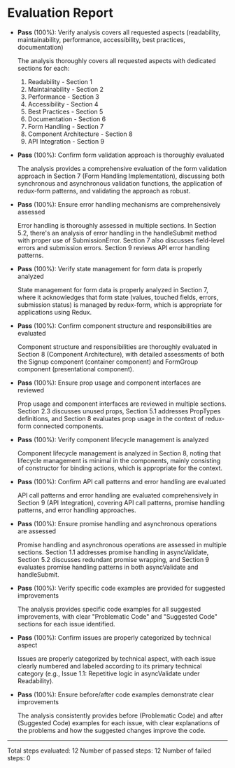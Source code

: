 # Evaluation Report

- **Pass** (100%): Verify analysis covers all requested aspects (readability, maintainability, performance, accessibility, best practices, documentation)
  
  The analysis thoroughly covers all requested aspects with dedicated sections for each:
  1. Readability - Section 1
  2. Maintainability - Section 2
  3. Performance - Section 3
  4. Accessibility - Section 4
  5. Best Practices - Section 5
  6. Documentation - Section 6
  7. Form Handling - Section 7
  8. Component Architecture - Section 8
  9. API Integration - Section 9

- **Pass** (100%): Confirm form validation approach is thoroughly evaluated

  The analysis provides a comprehensive evaluation of the form validation approach in Section 7 (Form Handling Implementation), discussing both synchronous and asynchronous validation functions, the application of redux-form patterns, and validating the approach as robust.

- **Pass** (100%): Ensure error handling mechanisms are comprehensively assessed

  Error handling is thoroughly assessed in multiple sections. In Section 5.2, there's an analysis of error handling in the handleSubmit method with proper use of SubmissionError. Section 7 also discusses field-level errors and submission errors. Section 9 reviews API error handling patterns.

- **Pass** (100%): Verify state management for form data is properly analyzed

  State management for form data is properly analyzed in Section 7, where it acknowledges that form state (values, touched fields, errors, submission status) is managed by redux-form, which is appropriate for applications using Redux.

- **Pass** (100%): Confirm component structure and responsibilities are evaluated

  Component structure and responsibilities are thoroughly evaluated in Section 8 (Component Architecture), with detailed assessments of both the Signup component (container component) and FormGroup component (presentational component).

- **Pass** (100%): Ensure prop usage and component interfaces are reviewed

  Prop usage and component interfaces are reviewed in multiple sections. Section 2.3 discusses unused props, Section 5.1 addresses PropTypes definitions, and Section 8 evaluates prop usage in the context of redux-form connected components.

- **Pass** (100%): Verify component lifecycle management is analyzed

  Component lifecycle management is analyzed in Section 8, noting that lifecycle management is minimal in the components, mainly consisting of constructor for binding actions, which is appropriate for the context.

- **Pass** (100%): Confirm API call patterns and error handling are evaluated

  API call patterns and error handling are evaluated comprehensively in Section 9 (API Integration), covering API call patterns, promise handling patterns, and error handling approaches.

- **Pass** (100%): Ensure promise handling and asynchronous operations are assessed

  Promise handling and asynchronous operations are assessed in multiple sections. Section 1.1 addresses promise handling in asyncValidate, Section 5.2 discusses redundant promise wrapping, and Section 9 evaluates promise handling patterns in both asyncValidate and handleSubmit.

- **Pass** (100%): Verify specific code examples are provided for suggested improvements

  The analysis provides specific code examples for all suggested improvements, with clear "Problematic Code" and "Suggested Code" sections for each issue identified.

- **Pass** (100%): Confirm issues are properly categorized by technical aspect

  Issues are properly categorized by technical aspect, with each issue clearly numbered and labeled according to its primary technical category (e.g., Issue 1.1: Repetitive logic in asyncValidate under Readability).

- **Pass** (100%): Ensure before/after code examples demonstrate clear improvements

  The analysis consistently provides before (Problematic Code) and after (Suggested Code) examples for each issue, with clear explanations of the problems and how the suggested changes improve the code.

---

Total steps evaluated: 12
Number of passed steps: 12
Number of failed steps: 0